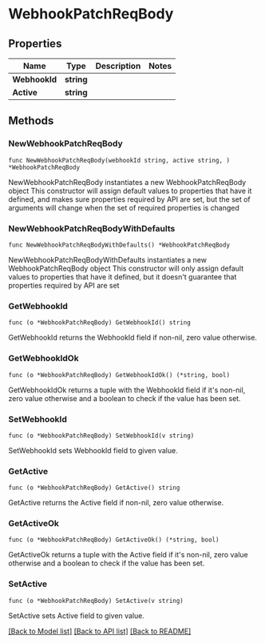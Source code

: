 # WebhookPatchReqBody

## Properties

Name | Type | Description | Notes
------------ | ------------- | ------------- | -------------
**WebhookId** | **string** |  | 
**Active** | **string** |  | 

## Methods

### NewWebhookPatchReqBody

`func NewWebhookPatchReqBody(webhookId string, active string, ) *WebhookPatchReqBody`

NewWebhookPatchReqBody instantiates a new WebhookPatchReqBody object
This constructor will assign default values to properties that have it defined,
and makes sure properties required by API are set, but the set of arguments
will change when the set of required properties is changed

### NewWebhookPatchReqBodyWithDefaults

`func NewWebhookPatchReqBodyWithDefaults() *WebhookPatchReqBody`

NewWebhookPatchReqBodyWithDefaults instantiates a new WebhookPatchReqBody object
This constructor will only assign default values to properties that have it defined,
but it doesn't guarantee that properties required by API are set

### GetWebhookId

`func (o *WebhookPatchReqBody) GetWebhookId() string`

GetWebhookId returns the WebhookId field if non-nil, zero value otherwise.

### GetWebhookIdOk

`func (o *WebhookPatchReqBody) GetWebhookIdOk() (*string, bool)`

GetWebhookIdOk returns a tuple with the WebhookId field if it's non-nil, zero value otherwise
and a boolean to check if the value has been set.

### SetWebhookId

`func (o *WebhookPatchReqBody) SetWebhookId(v string)`

SetWebhookId sets WebhookId field to given value.


### GetActive

`func (o *WebhookPatchReqBody) GetActive() string`

GetActive returns the Active field if non-nil, zero value otherwise.

### GetActiveOk

`func (o *WebhookPatchReqBody) GetActiveOk() (*string, bool)`

GetActiveOk returns a tuple with the Active field if it's non-nil, zero value otherwise
and a boolean to check if the value has been set.

### SetActive

`func (o *WebhookPatchReqBody) SetActive(v string)`

SetActive sets Active field to given value.



[[Back to Model list]](../README.md#documentation-for-models) [[Back to API list]](../README.md#documentation-for-api-endpoints) [[Back to README]](../README.md)


